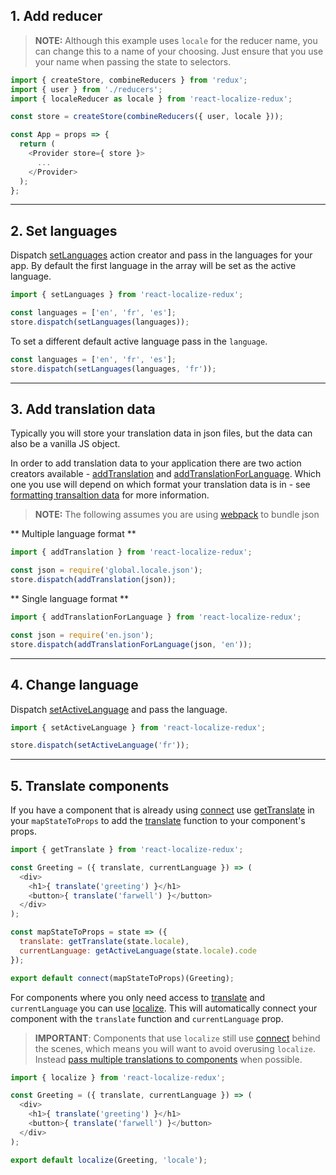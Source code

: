 ## 1. Add reducer

> **NOTE:** Although this example uses `locale` for the reducer name, you can change this to a name of your choosing. Just ensure that you use your name when passing the state to selectors.

```javascript
import { createStore, combineReducers } from 'redux';
import { user } from './reducers';
import { localeReducer as locale } from 'react-localize-redux';

const store = createStore(combineReducers({ user, locale }));

const App = props => {
  return (
    <Provider store={ store }>
      ...
    </Provider>
  );
};
```


---------------


## 2. Set languages

Dispatch [setLanguages](api/action-creators#setlanguageslanguages-defaultactivelanguage) action creator and pass in the languages for your app. By default the first language in the array will be set as the active language.

```javascript
import { setLanguages } from 'react-localize-redux';

const languages = ['en', 'fr', 'es'];
store.dispatch(setLanguages(languages));
```

To set a different default active language pass in the `language`.

```javascript
const languages = ['en', 'fr', 'es'];
store.dispatch(setLanguages(languages, 'fr'));
```



---------------



## 3. Add translation data

Typically you will store your translation data in json files, but the data can also be a vanilla JS object. 

In order to add translation data to your application there are two action creators available - [addTranslation](../api/action-creators#addtranslationdata) and [addTranslationForLanguage](../api/action-creators#addtranslationforlanguagedata-language). Which one you use will depend on which format your translation data is in - see [formatting transaltion data]() for more information.

> **NOTE:** The following assumes you are using [webpack](https://webpack.github.io/) to bundle json

** Multiple language format **

```javascript
import { addTranslation } from 'react-localize-redux';

const json = require('global.locale.json');
store.dispatch(addTranslation(json));
```

** Single language format **

```javascript
import { addTranslationForLanguage } from 'react-localize-redux';

const json = require('en.json');
store.dispatch(addTranslationForLanguage(json, 'en'));
```



---------------



## 4. Change language

Dispatch [setActiveLanguage](../api/action-creators#setactivelanguagelanguage) and pass the language.

```javascript
import { setActiveLanguage } from 'react-localize-redux';

store.dispatch(setActiveLanguage('fr'));
```


---------------



## 5. Translate components

If you have a component that is already using [connect](https://github.com/reactjs/react-redux/blob/master/docs/api.md#connectmapstatetoprops-mapdispatchtoprops-mergeprops-options) use [getTranslate](../api/selectors#gettranslatestate) in your `mapStateToProps` to add the [translate](../api/selectors#translatekey-string-string-data) function to your component's props.

```javascript
import { getTranslate } from 'react-localize-redux';

const Greeting = ({ translate, currentLanguage }) => (
  <div>
    <h1>{ translate('greeting') }</h1>
    <button>{ translate('farwell') }</button>
  </div>
);

const mapStateToProps = state => ({
  translate: getTranslate(state.locale),
  currentLanguage: getActiveLanguage(state.locale).code
});

export default connect(mapStateToProps)(Greeting);
```

For components where you only need access to [translate](../api/selectors#translatekey-string-string-data) and `currentLanguage` you can use [localize](../api/higher-order-component#localizecomponent-reducername). This will automatically connect your component with the `translate` function and `currentLanguage` prop. 

> **IMPORTANT**: Components that use `localize` still use [connect](https://github.com/reactjs/react-redux/blob/master/docs/api.md#connectmapstatetoprops-mapdispatchtoprops-mergeprops-options) behind the scenes, which means you will want to avoid overusing `localize`. Instead [pass multiple translations to components](../features#pass-multiple-translations-to-components) when possible.

```javascript
import { localize } from 'react-localize-redux';

const Greeting = ({ translate, currentLanguage }) => (
  <div>
    <h1>{ translate('greeting') }</h1>
    <button>{ translate('farwell') }</button>
  </div>
);

export default localize(Greeting, 'locale');
```
